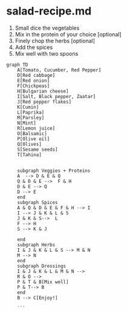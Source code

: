 # salad-recipe.md
1. Small dice the vegetables
2. Mix in the protein of your choice [optional]
3. Finely chop the herbs [optional]
4. Add the spices
5. Mix well with two spoons

```
graph TD
    A[Tomato, Cucumber, Red Pepper]
    D[Red cabbage]
    E[Red onion]
    F[Chickpeas]
    H[Bulgarian cheese]
    I[Salt, Black pepper, Zaatar]
    J[Red pepper flakes]
    K[Cumin]
    L[Paprika]
    M[Parsley]
    N[Mint]
    R[Lemon juice]
    O[Balsamic]
    P[Olive oil]
    Q[Olives]
    S[Sesame seeds]
    T[Tahina]


    subgraph Veggies + Proteins
    A  --> D & E & Q
    Q & D & E -->  F & H
    D & E --> Q
    D --> E
    end
    subgraph Spices
    A & Q & D & E & F & H --> I
    I --> J & K & L & S
    J & K & S-->  L
    F --> H
    S --> K & J

    end
    subgraph Herbs
    I & J & K & L & S --> M & N
    M --> N
    end
    subgraph Dressings
    I & J & K & L & M & N -->
    R & O -->
    P & T & B[Mix well]
    P & T--> B
    end
    B --> C[Enjoy!]

    ```
